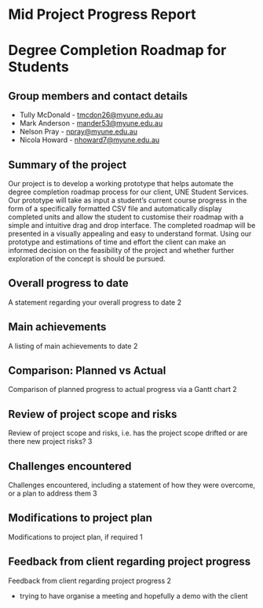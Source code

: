 # Mid Project Progress Report

# Degree Completion Roadmap for Students

## Group members and contact details

* Tully McDonald - tmcdon26@myune.edu.au
* Mark Anderson - mander53@myune.edu.au
* Nelson Pray - npray@myune.edu.au
* Nicola Howard - nhoward7@myune.edu.au

## Summary of the project
 Our project is to develop a working prototype that helps automate the degree completion roadmap process for our client, UNE Student Services. Our prototype will take as input a student’s current course progress in the form of a specifically formatted CSV file and automatically display completed units and allow the student to customise their roadmap with a simple and intuitive drag and drop interface. The completed roadmap will be presented in a visually appealing and easy to understand format. Using our prototype and estimations of time and effort the client can make an informed decision on the feasibility of the project and whether further exploration of the concept is should be pursued.

## Overall progress to date
A statement regarding your overall progress to date	2

## Main achievements
A listing of main achievements to date	2

## Comparison: Planned vs Actual
Comparison of planned progress to actual progress via a Gantt chart	2

## Review of project scope and risks
Review of project scope and risks, i.e. has the project scope drifted or are there new project risks?	3

## Challenges encountered
Challenges encountered, including a statement of how they were overcome, or a plan to address them	3

## Modifications to project plan
Modifications to project plan, if required	1

## Feedback from client regarding project progress
Feedback from client regarding project progress	2
- trying to have organise a meeting and hopefully a demo with the client
